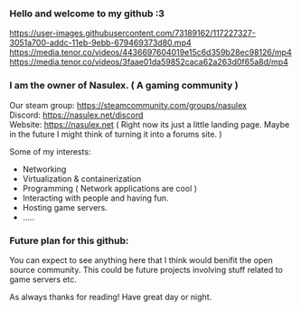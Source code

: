 ### Hello and welcome to my github :3
https://user-images.githubusercontent.com/73189162/117227327-3051a700-addc-11eb-9ebb-679469373d80.mp4
https://media.tenor.co/videos/4436697604019e15c6d359b28ec98126/mp4
https://media.tenor.co/videos/3faae01da59852caca62a263d0f65a8d/mp4

### I am the owner of Nasulex. ( A gaming community ) 
Our steam group: https://steamcommunity.com/groups/nasulex <br>
Discord: https://nasulex.net/discord<br>
Website: https://nasulex.net ( Right now its just a little landing page. Maybe in the future I might think of turning it into a forums site. )

Some of my interests:
* Networking
* Virtualization & containerization
* Programming ( Network applications are cool ) 
* Interacting with people and having fun. 
* Hosting game servers. 
* .....

### Future plan for this github:

You can expect to see anything here that I think would benifit the open source community. This could be future projects involving stuff related to game servers etc. 

As always thanks for reading! Have great day or night. 
